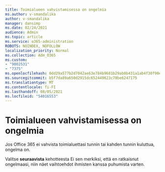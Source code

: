 ```yaml
---
title: Toimialueen vahvistamisessa on ongelmia
ms.author: v-smandalika
author: v-smandalika
manager: dansimp
ms.date: 02/24/2021
audience: Admin
ms.topic: article
ms.service: o365-administration
ROBOTS: NOINDEX, NOFOLLOW
localization_priority: Normal
ms.collection: Adm_O365
ms.custom:
- "9002531"
- "7375"
ms.openlocfilehash: 0dd29a577b2d7042ae63e784b9681b29ab0b431a1ab4f30f90e49aaa03c7c0ed
ms.sourcegitcommit: b5f7da89a650d2915dc652449623c78be6247175
ms.translationtype: MT
ms.contentlocale: fi-FI
ms.lasthandoff: 08/05/2021
ms.locfileid: "54016553"
---
```

# <a name="problem-verifying-a-domain"></a>Toimialueen vahvistamisessa on ongelmia

Jos Office 365 ei vahvista toimialuettasi tunnin tai kahden tunnin kuluttua, ongelma on.

Valitse **seuraavista** kehotteesta  Ei sen merkiksi, että en ratkaisnut ongelmaasi, niin näet vaihtoehdot ihmisten kanssa puhumista varten.
